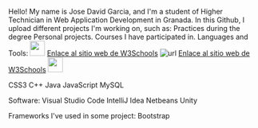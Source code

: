 Hello!
My name is Jose David Garcia, and I'm a student of Higher Technician in Web Application Development in Granada.
In this Github, I upload different projects I'm working on, such as:
Practices during the degree
Personal projects.
Courses I have participated in.
Languages and Tools:
<img src="https://user-images.githubusercontent.com/108841509/227043553-01df19d7-d0f1-429e-a065-ca520b146fa1.png" width="30">
[Enlace al sitio web de W3Schools](https://www.w3schools.com/css/)
![url](https://www.w3schools.com/css/)
[Enlace al sitio web de W3Schools](https://www.w3schools.com/css/) <img src="https://user-images.githubusercontent.com/108841509/227043553-01df19d7-d0f1-429e-a065-ca520b146fa1.png" width="30">

CSS3
C++
Java
JavaScript
MySQL

Software:
Visual Studio Code
IntelliJ Idea
Netbeans
Unity

Frameworks I've used in some project:
Bootstrap


